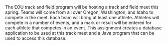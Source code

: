 The EOU track and field program will be hosting a track and field meet this spring. Teams will come
from all over Oregon, Washington, and Idaho to compete in the meet. Each team will bring at least one
athlete. Athletes will compete in a number of events, and a mark or result will be entered for each
athlete that competes in an event.
This assignment creates a database application to be used at this track meet and a Java program that can be used to access this database.

